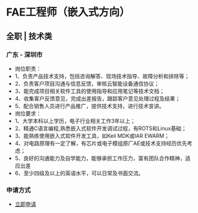 
# FAE工程师（嵌入式方向）
## 全职  |  技术类
### 广东 - 深圳市

- 岗位职责：
- 1、负责产品技术支持，包括咨询解答、现场技术指导、故障分析和排除等；
- 2、负责客户项目沟通与信息反馈，审核云智能设备通信协议；
- 3、能完成项目相关软件工具的使用指导和应用笔记等技术文档；
- 4、收集客户反馈意见，完成出差报告，跟踪客户意见处理过程及结果；
- 5、配合销售人员进行产品推广，提供技术支持，进行技术宣讲。
- 岗位要求：
- 1、大学本科以上学历，电子行业相关工作3年以上；
- 2、精通C语言编程,熟悉嵌入式软件开发调试过程，有ROTS和Linux基础；
- 3、能熟练使用嵌入式软件开发工具，如Keil MDK或IAR EWARM；
- 4、对电路原理有一定了解，有芯片或电子模组原厂AE或技术支持经历优先考虑；
- 5、良好的沟通能力及自学能力，能够承担工作压力，富有团队合作精神，适应出差
- 6、至少四级及以上的英语水平，可以日常及书面交流。
### 申请方式
- <a href="mailto:hr@tuya.com" title=yourName-FAE工程师（嵌入式方向）>立即申请</a>